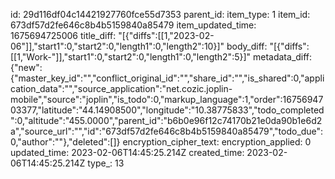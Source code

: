 id: 29d116df04c14421927760fce55d7353
parent_id: 
item_type: 1
item_id: 673df57d2fe646c8b4b5159840a85479
item_updated_time: 1675694725006
title_diff: "[{\"diffs\":[[1,\"2023-02-06\"]],\"start1\":0,\"start2\":0,\"length1\":0,\"length2\":10}]"
body_diff: "[{\"diffs\":[[1,\"Work-\"]],\"start1\":0,\"start2\":0,\"length1\":0,\"length2\":5}]"
metadata_diff: {"new":{"master_key_id":"","conflict_original_id":"","share_id":"","is_shared":0,"application_data":"","source_application":"net.cozic.joplin-mobile","source":"joplin","is_todo":0,"markup_language":1,"order":1675694703377,"latitude":"44.14908500","longitude":"10.38775833","todo_completed":0,"altitude":"455.0000","parent_id":"b6b0e96f12c74170b21e0da90b1e6d2a","source_url":"","id":"673df57d2fe646c8b4b5159840a85479","todo_due":0,"author":""},"deleted":[]}
encryption_cipher_text: 
encryption_applied: 0
updated_time: 2023-02-06T14:45:25.214Z
created_time: 2023-02-06T14:45:25.214Z
type_: 13